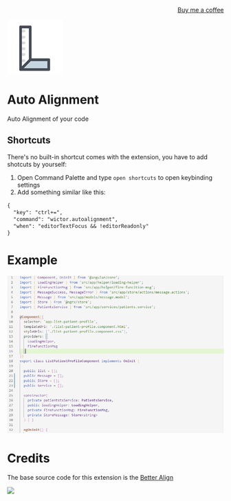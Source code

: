 <p align="right"><a target="_blank" href="https://raw.githubusercontent.com/wictorChaves/auto-alignment/master/images/mug.png" alt="Buy me a coffee">Buy me a coffee</a></p>

<p><img src="https://raw.githubusercontent.com/wictorChaves/auto-alignment/master/images/icon.png"></p>

# Auto Alignment

Auto Alignment of your code

## Shortcuts

There's no built-in shortcut comes with the extension, you have to add shotcuts by yourself:
1. Open Command Palette and type `open shortcuts` to open keybinding settings
2. Add something similar like this:
```
{ 
  "key": "ctrl+=",  
  "command": "wictor.autoalignment",
  "when": "editorTextFocus && !editorReadonly" 
}
```


# Example

![Comma-first style](https://raw.githubusercontent.com/wictorChaves/auto-alignment/master/images/example.gif)

# Credits

The base source code for this extension is the [Better Align](https://marketplace.visualstudio.com/items?itemName=wwm.better-align)

<p><img src="https://wwm.gallerycdn.vsassets.io/extensions/wwm/better-align/1.1.6/1497693945438/Microsoft.VisualStudio.Services.Icons.Default"></p>


